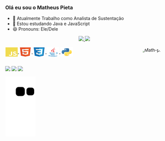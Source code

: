 ### Olá eu sou o Matheus Pieta

- 🔭 Atualmente Trabalho como Analista de Sustentação
- 🌱 Estou estudando Java e JavaScript
- 😄 Pronouns: Ele/Dele

<div align="center">
  <a href="https://github.com/MatheusPieta">
  <img height="160em" src="https://github-readme-stats.vercel.app/api?username=MatheusPieta&show_icons=true&theme=dark&include_all_commits=true&count_private=true"/>
  <img height="160em" src="https://github-readme-stats.vercel.app/api/top-langs/?username=MatheusPieta&layout=compact&langs_count=7&theme=dark"/>
</div>
<div style="display: inline_block"><br>
  <img align="center" alt="Math-Js" height="30" width="40" src="https://raw.githubusercontent.com/devicons/devicon/master/icons/javascript/javascript-plain.svg">
  <img align="center" alt="Math-HTML" height="30" width="40" src="https://raw.githubusercontent.com/devicons/devicon/master/icons/html5/html5-original.svg">
  <img align="center" alt="Math-CSS" height="30" width="40" src="https://raw.githubusercontent.com/devicons/devicon/master/icons/css3/css3-original.svg">
  <img align="center" alt="Math-Python" height="30" width="40" src="https://raw.githubusercontent.com/devicons/devicon/master/icons/java/java-original.svg">
  <img align="center" alt="Math-Python" height="30" width="40" src="https://raw.githubusercontent.com/devicons/devicon/master/icons/python/python-original.svg">
  <img align="right" alt="Math-pic" height="150" style="border-radius:50px;" src="https://media.giphy.com/media/IaWMz9Ln8OWvf66z6k/giphy.gif">
</div>

##

<div> 
  <a href="https://instagram.com/matpieta" target="_blank"><img src="https://img.shields.io/badge/-Instagram-%23E4405F?style=for-the-badge&logo=instagram&logoColor=white" target="_blank"></a>
  <a href = "mailto:matheus_pieta@hotmail.com"><img src="https://img.shields.io/badge/Microsoft_Outlook-0078D4?style=for-the-badge&logo=microsoft-outlook&logoColor=white" target="_blank"></a>
  <a href="https://www.linkedin.com/in/matheus-pieta" target="_blank"><img src="https://img.shields.io/badge/-LinkedIn-%230077B5?style=for-the-badge&logo=linkedin&logoColor=white" target="_blank"></a> 
 
  ![Snake animation](https://github.com/MatheusPieta/MatheusPieta/blob/output/github-contribution-grid-snake.svg)
 
</div>
